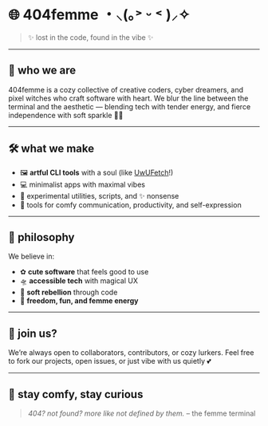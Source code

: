 # 🌐 404femme ・⸜(｡˃ ᵕ ˂ )⸝✧

> ✨ lost in the code, found in the vibe ✨

---

## 💖 who we are

404femme is a cozy collective of creative coders, cyber dreamers, and pixel witches who craft software with heart.
We blur the line between the terminal and the aesthetic — blending tech with tender energy, and fierce independence with soft sparkle 🌸🌈

---

## 🛠 what we make

* 🖼 **artful CLI tools** with a soul (like [UwUFetch](https://github.com/404femme/UwUFetch)!)
* 💻 minimalist apps with maximal vibes
* 🧪 experimental utilities, scripts, and ✨ nonsense
* 💬 tools for comfy communication, productivity, and self-expression

---

## 🌱 philosophy

We believe in:

* ✿ **cute software** that feels good to use
* 🛸 **accessible tech** with magical UX
* 🧚 **soft rebellion** through code
* 🤍 **freedom, fun, and femme energy**

---

## 🧩 join us?

We’re always open to collaborators, contributors, or cozy lurkers.
Feel free to fork our projects, open issues, or just vibe with us quietly 💕

---

## 🐾 stay comfy, stay curious

> *404? not found? more like not defined by them.*
> – the femme terminal

